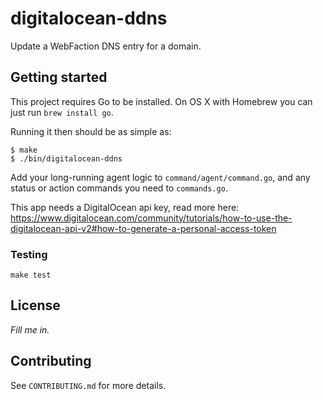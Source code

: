# digitalocean-ddns

Update a WebFaction DNS entry for a domain.

## Getting started

This project requires Go to be installed. On OS X with Homebrew you can just run `brew install go`.

Running it then should be as simple as:

```console
$ make
$ ./bin/digitalocean-ddns
```

Add your long-running agent logic to `command/agent/command.go`, and any status or action commands you need to `commands.go`.


This app needs a DigitalOcean api key, read more here: https://www.digitalocean.com/community/tutorials/how-to-use-the-digitalocean-api-v2#how-to-generate-a-personal-access-token

### Testing

``make test``

## License

_Fill me in._

## Contributing

See `CONTRIBUTING.md` for more details.
